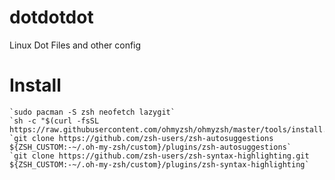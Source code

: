 # dotdotdot
Linux Dot Files and other config

# Install
    `sudo pacman -S zsh neofetch lazygit`
    `sh -c "$(curl -fsSL https://raw.githubusercontent.com/ohmyzsh/ohmyzsh/master/tools/install.sh)`
    `git clone https://github.com/zsh-users/zsh-autosuggestions ${ZSH_CUSTOM:-~/.oh-my-zsh/custom}/plugins/zsh-autosuggestions`
    `git clone https://github.com/zsh-users/zsh-syntax-highlighting.git ${ZSH_CUSTOM:-~/.oh-my-zsh/custom}/plugins/zsh-syntax-highlighting`
